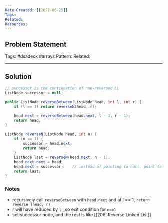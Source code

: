 ```yaml
---
Date Created: [[2022-06-25]]
Tags: 
Related: 
Resources: 
---
```


## Problem Statement


Tags:  #dsadeck  #arrays
Pattern: 
Related: 

---

## Solution
``` java
// successor is the continuation of non-reversed LL
ListNode successor = null;

public ListNode reverseBetween(ListNode head, int l, int r) {
	if (l == 1) return reverseN(head, r);
	
	head.next = reverseBetween(head.next, l - 1, r - 1);
	return head;
}

ListNode reverseN(ListNode head, int n) {
	if (n == 1) {
		successor = head.next;
		return head;
	}
	ListNode last = reverseN(head.next, n - 1);
	head.next.next = head;
	head.next = successor;    // instead of pointing to null, point to successor
	return last;
}
```

### Notes
- recursively call `reverseBetween` with `head.next` and at l == 1, `return reverse (head, r)`
- r will have reduced by `l` , so exit condition for `n==1`
- set successor node, and the rest is like [[206. Reverse Linked List]] 




